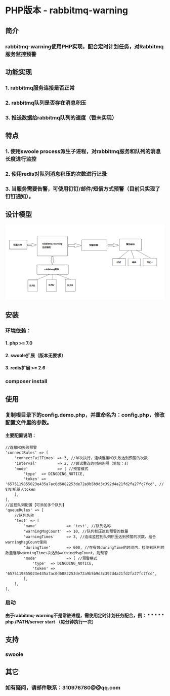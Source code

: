 # PHP版本 - rabbitmq-warning

## 简介
### rabbitmq-warning使用PHP实现，配合定时计划任务，对Rabbitmq服务监控预警

## 功能实现
### 1. rabbitmq服务连接是否正常
### 2. rabbitmq队列是否存在消息积压
### 3. 推送数据给rabbitmq队列的速度（暂未实现）

## 特点
### 1. 使用swoole process派生子进程，对rabbitmq服务和队列的消息长度进行监控
### 2. 使用redis对队列消息积压的次数进行记录
### 3. 当服务需要告警，可使用钉钉/邮件/短信方式预警（目前只实现了钉钉通知）。

## 设计模型
![设计模型](docs/design.png)

## 安装
### 环境依赖：
#### 1. php >= 7.0
#### 2. swoole扩展（版本无要求）
#### 3. redis扩展 >= 2.6
### composer install

## 使用
### 复制根目录下的config.demo.php，并重命名为：config.php，修改配置文件里的参数。
#### 主要配置说明：
```
//连接MQ失败预警
'connectRules' => [
    'connectFailTimes' => 3, //单次执行，连续连接MQ失败达到预警的次数
    'interval'         => 2, //尝试重连的时间间隔（单位：s）
    'mode'             => [ //预警模式
        'type'  => DINGDING_NOTICE,
        'token' => '6575119855023e435a7ac0d6882253de72a9b5b9d3c392d4a21fd2fa27fc7fcd', //钉钉机器人token
    ],
],
//监控队列配置【可添加多个队列】
'queueRules' => [
    //队列名称
    'test' => [
        'name'             => 'test', //队列名称
        'warningMsgCount'  => 10, //队列积压达到预警的数量
        'warningTimes'     => 3, //连续监控到队列积压达到预警的次数，结合warningMsgCount使用
        'duringTime'       => 600, //在有效duringTime的时间内，检测到队列的数量连续warningTimes次达到warningMsgCount，则预警
        'mode'             => [ //预警模式
            'type'  => DINGDING_NOTICE,
            'token' => '6575119855023e435a7ac0d6882253de72a9b5b9d3c392d4a21fd2fa27fc7fcd',
        ],
    ],
],

```
### 启动
#### 由于rabbitmq-warning不是常驻进程，需使用定时计划任务配合，例： * * * * * php /PATH/server start （每分钟执行一次）


## 支持
### swoole

## 其它
### 如有疑问，请邮件联系：310976780@@qq.com